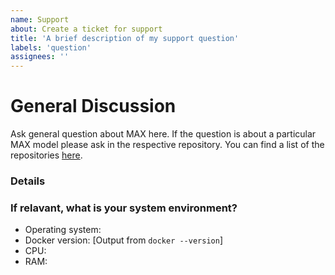 ```yaml
---
name: Support
about: Create a ticket for support
title: 'A brief description of my support question'
labels: 'question'
assignees: ''
---
```


# General Discussion

Ask general question about MAX here. If the question is about a particular MAX model please ask in the respective repository. You can find a list of the repositories [here](https://github.com/CODAIT/max-central-repo/blob/master/max-model-status.md).

### Details

### If relavant, what is your system environment?

- Operating system:
- Docker version: [Output from `docker --version`]
- CPU:
- RAM:
